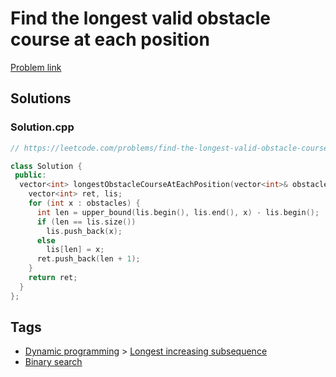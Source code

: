 # Find the longest valid obstacle course at each position

[Problem link](https://leetcode.com/problems/find-the-longest-valid-obstacle-course-at-each-position/)

## Solutions


### Solution.cpp
```cpp
// https://leetcode.com/problems/find-the-longest-valid-obstacle-course-at-each-position/

class Solution {
 public:
  vector<int> longestObstacleCourseAtEachPosition(vector<int>& obstacles) {
    vector<int> ret, lis;
    for (int x : obstacles) {
      int len = upper_bound(lis.begin(), lis.end(), x) - lis.begin();
      if (len == lis.size())
        lis.push_back(x);
      else
        lis[len] = x;
      ret.push_back(len + 1);
    }
    return ret;
  }
};
```
## Tags

* [Dynamic programming](/README.md#Dynamic_programming) > [Longest increasing subsequence](/README.md#Dynamic_programming-Longest_increasing_subsequence)
* [Binary search](/README.md#Binary_search)
